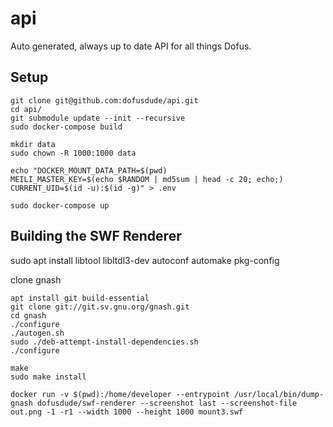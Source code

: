 # api

Auto generated, always up to date API for all things Dofus.

## Setup

```
git clone git@github.com:dofusdude/api.git
cd api/
git submodule update --init --recursive
sudo docker-compose build

mkdir data
sudo chown -R 1000:1000 data
```

```
echo "DOCKER_MOUNT_DATA_PATH=$(pwd)
MEILI_MASTER_KEY=$(echo $RANDOM | md5sum | head -c 20; echo;)
CURRENT_UID=$(id -u):$(id -g)" > .env
```

`sudo docker-compose up`

## Building the SWF Renderer
sudo apt install libtool libltdl3-dev autoconf automake pkg-config

clone gnash
```
apt install git build-essential
git clone git://git.sv.gnu.org/gnash.git
cd gnash
./configure
./autogen.sh
sudo ./deb-attempt-install-dependencies.sh
./configure

make
sudo make install
```


`docker run -v $(pwd):/home/developer --entrypoint /usr/local/bin/dump-gnash dofusdude/swf-renderer --screenshot last --screenshot-file out.png -1 -r1 --width 1000 --height 1000 mount3.swf`

